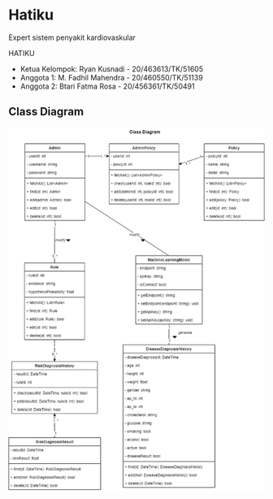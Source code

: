 # Hatiku
Expert sistem penyakit kardiovaskular

HATIKU
<ul>
  <li>Ketua Kelompok: Ryan Kusnadi - 20/463613/TK/51605</li>
  <li>Anggota 1: M. Fadhil Mahendra - 20/460550/TK/51139</li>
  <li>Anggota 2: Btari Fatma Rosa - 20/456361/TK/50491</li>
</ul>

<h2 id="class-diagram">Class Diagram</h2>
<img src="https://raw.githubusercontent.com/BetNares/Hatiku/main/asset/img/Hatiku-Class%20Diagram%20-%20With%20Attribute.drawio.png" alt="Class Diagram">

